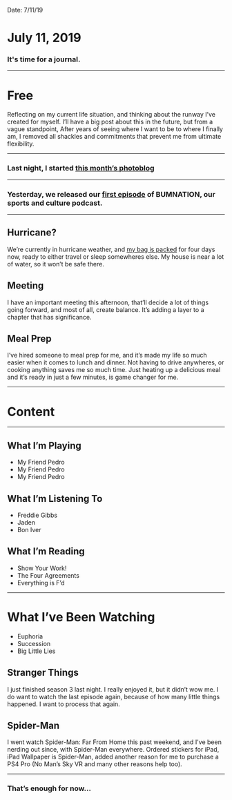 Date: 7/11/19

# July 11, 2019

### It's time for a journal.

---- 

# Free

Reflecting on my current life situation, and thinking about the runway I’ve created for myself. I’ll have a big post about this in the future, but from a vague standpoint, After years of seeing where I want to be to where I finally am, I removed all shackles and commitments that prevent me from ultimate flexibility. 

---- 

### Last night, I started [this month’s photoblog](july)

---- 

### Yesterday, we released our [first episode](https://nashp.com/1-kawhi-saves-the-nba-the-lakers-will-be-flawed-and-westbrook-needs-a-home) of BUMNATION, our sports and culture podcast.

---- 

## Hurricane?

We’re currently in hurricane weather, and [my bag is packed](july) for four days now, ready to either travel or sleep somewheres else. My house is near a lot of water, so it won’t be safe there.

## Meeting

I have an important meeting this afternoon, that’ll decide a lot of things going forward, and most of all, create balance. It’s adding a layer to a chapter that has significance.

## Meal Prep

I’ve hired someone to meal prep for me, and it’s made my life so much easier when it comes to lunch and dinner. Not having to drive anywheres, or cooking anything saves me so much time. Just heating up a delicious meal and it’s ready in just a few minutes, is game changer for me.

---- 

# Content

---- 

## What I’m Playing

- My Friend Pedro
- My Friend Pedro
- My Friend Pedro

## What I’m Listening To

- Freddie Gibbs
- Jaden
- Bon Iver

## What I’m Reading

- Show Your Work!
- The Four Agreements
- Everything is F’d

---- 

# What I’ve Been Watching

- Euphoria
- Succession
- Big Little Lies

## Stranger Things

I just finished season 3 last night. I really enjoyed it, but it didn’t wow me. I do want to watch the last episode again, because of how many little things happened. I want to process that again.

## Spider-Man

I went watch Spider-Man: Far From Home this past weekend, and I've been nerding out since, with Spider-Man everywhere. Ordered stickers for iPad, iPad Wallpaper is Spider-Man, added another reason for me to purchase a PS4 Pro (No Man’s Sky VR and many other reasons help too).

---- 

### That’s enough for now...
